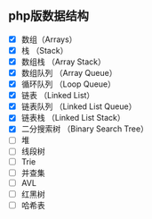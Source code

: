## php版数据结构

- [x] 数组（Arrays）
- [x] 栈 （Stack）
- [x] 数组栈 （Array Stack）
- [x] 数组队列 （Array Queue）
- [x] 循环队列 （Loop Queue）
- [x] 链表 （Linked List）
- [x] 链表队列 （Linked List Queue）
- [x] 链表栈 （Linked List Stack）
- [x] 二分搜索树 （Binary Search Tree）
- [ ] 堆
- [ ] 线段树
- [ ] Trie
- [ ] 并查集
- [ ] AVL
- [ ] 红黑树
- [ ] 哈希表